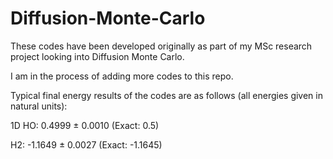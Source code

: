 # Diffusion-Monte-Carlo


These codes have been developed originally as part of my MSc research project looking into Diffusion Monte Carlo.


I am in the process of adding more codes to this repo.


Typical final energy results of the codes are as follows (all energies given in natural units):

1D HO:  0.4999 ± 0.0010    (Exact: 0.5) 

H2:     -1.1649 ± 0.0027   (Exact: -1.1645)
